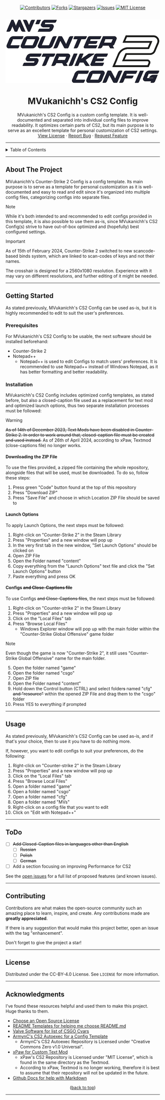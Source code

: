 <center>

[![Contributors][contributors-shield]][contributors-url]
[![Forks][forks-shield]][forks-url]
[![Stargazers][stars-shield]][stars-url]
[![Issues][issues-shield]][issues-url]
[![MIT License][license-shield]][license-url]

</center>

<!-- PROJECT LOGO -->
<br />
<div align="center">
  <a href="https://github.com/MVukanichh/MVsCS2Config">
    <img src="../assets/images/logo_cs2_v2.png" alt="Logo">
  </a>

  <h1 align="center">MVukanichh's CS2 Config</h1>
  <p align="center">
  MVukanichh's CS2 Config is a custom config template. It is well-documented and separated into individual config files to improve readability. It optimizes certain parts of CS2, but its main purpose is to serve as an excellent template for personal customization of CS2 settings.
    <br />
    <a href="../LICENSE">View License</a>
    ·
    <a href="https://github.com/MVukanichh/MVsCS2Config/issues">Report Bug</a>
    ·
    <a href="https://github.com/MVukanichh/MVsCS2Config/issues">Request Feature</a>
  </p>
</div>
<!-- PROJECT LOGO -->

---

<!-- TABLE OF CONTENTS -->
<details>
  <summary>Table of Contents</summary>
  <ol>
    <li>
      <a href="#about-the-project">About The Project</a>
    </li>
    <li>
      <a href="#getting-started">Getting Started</a>
      <ul>
        <li><a href="#prerequisites">Prerequisites</a></li>
        <li><a href="#installation">Installation</a></li>
      </ul>
    </li>
    <li><a href="#usage">Usage</a></li>
    <li><a href="#roadmap">Roadmap</a></li>
    <li><a href="#contributing">Contributing</a></li>
    <li><a href="#license">License</a></li>
    <li><a href="#acknowledgments">Acknowledgments</a></li>
  </ol>
</details>

---

<!-- ABOUT THE PROJECT -->
## About The Project

MVukanichh's Counter-Strike 2 Config is a config template. Its main purpose is to serve as a template for personal customization as it is well-documented and easy to read and edit since it's organized into multiple config files, categorizing configs into separate files.

> [!NOTE]  
> While it's both intended to and recommended to edit configs provided in this template, it is also possible to use them as-is, since MVukanichh's CS2 Config(s) strive to have out-of-box optimized and (hopefully) best configured settings.

> [!IMPORTANT]
> As of 15th of February 2024, Counter-Strike 2 switched to new scancode-based binds system, which are linked to scan-codes of keys and not their names.
> 
> The crosshair is designed for a 2560x1080 resolution. Experience with it may vary on different resolutions, and further editing of it might be needed.

---

<!-- GETTING STARTED -->
## Getting Started

As stated previously, MVukanichh's CS2 Config can be used as-is, but it is highly recommended to edit to suit the user's preferences.

### Prerequisites

For MVukanichh's CS2 Config to be usable, the next software should be installed beforehand:

- Counter-Strike 2
- Notepad++
	- Notepad++ is used to edit Configs to match users' preferences. It is recommended to use Notepad++ instead of Windows Notepad, as it has better formatting and better readability.

### Installation

MVukanichh's CS2 Config includes optimized config templates, as stated before, but also a closed-caption file used as a replacement for text mod and optimized launch options, thus two separate installation processes must be followed:

> [!WARNING]
> ~~As of 14th of December 2023, Text Mods have been disabled in Counter-Strike 2. In order to work around that, closed-caption file must be created and used instead.~~ As of 26th of April 2024, according to xPaw, Textmod (close-captions file) no longer works.

#### Downloading the ZIP File 

To use the files provided, a zipped file containing the whole repository, alongside files that will be used, must be downloaded. To do so, follow these steps:

1. Press green "Code" button found at the top of this repository
2. Press "Download ZIP"
3. Press "Save File" and choose in which Location ZIP File should be saved to

#### Launch Options

To apply Launch Options, the next steps must be followed:

1. Right-click on "Counter-Strike 2" in the Steam Library
2. Press "Properties" and a new window will pop up
3. In the very first tab in the new window, "Set Launch Options" should be clicked on
4. Open ZIP File
5. Open the Folder named "content"
4. Copy everything from the "Launch Options" text file and click the "Set Launch Options" button
5. Paste everything and press OK

#### Configs ~~and Close-Captions file~~


To use Configs ~~and Close-Captions files~~, the next steps must be followed:

1. Right-click on "Counter-strike 2" in the Steam Library
2. Press "Properties" and a new window will pop up
3. Click on the "Local Files" tab
4. Press "Browse Local Files"
	- Windows Explorer window will pop up with the main folder within the "Counter-Strike Global Offensive" game folder

> [!NOTE]  
> Even though the game is now "Counter-Strike 2", it still uses "Counter-Strike Global Offensive" name for the main folder. 

5. Open the folder named "game"
6. Open the folder named "csgo"
7. Open ZIP file 
8. Open the Folder named "content"
9. Hold down the Control button (CTRL) and select folder~~s~~ named "cfg" ~~and "resource"~~ within the opened ZIP File and drag them to the "csgo" folder
10. Press YES to everything if prompted

---

<!-- USAGE -->
## Usage

As stated previously, MVukanichh's CS2 Config can be used as-is, and if that's your choice, then to use it you have to do nothing more.

If, however, you want to edit configs to suit your preferences, do the following:

1. Right-click on "Counter-strike 2" in the Steam Library
2. Press "Properties" and a new window will pop up
3. Click on the "Local Files" tab
4. Press "Browse Local Files"
5. Open a folder named "game"
6. Open a folder named "csgo"
7. Open a folder named "cfg"
8. Open a folder named "MVs"
9. Right-click on a config file that you want to edit
10. Click on "Edit with Notepad++"

---

<!-- ToDO -->
## ToDo

- [ ] ~~Add Closed-Caption files in languages other than English~~
	- [ ] ~~Russian~~
	- [ ] ~~Polish~~
	- [ ] ~~German~~
- [ ] Add a section focusing on improving Performance for CS2

See the [open issues](https://github.com/MVukanichh/MVsCS2Config/issues) for a full list of proposed features (and known issues).

---

<!-- CONTRIBUTING -->
## Contributing

Contributions are what makes the open-source community such an amazing place to learn, inspire, and create. Any contributions made are **greatly appreciated**.

If there is any suggestion that would make this project better, open an issue with the tag "enhancement".

Don't forget to give the project a star! 

---

<!-- LICENSE -->
## License

Distributed under the CC-BY-4.0 License. See ``LICENSE`` for more information.

---

<!-- ACKNOWLEDGMENTS -->
## Acknowledgments

I've found these resources helpful and used them to make this project. Huge thanks to them.

* [Choose an Open Source License](https://choosealicense.com)
* [README Templates for helping me choose README.md](https://www.readme-templates.com/)
* [Valve Software for list of CSGO Cvars](https://developer.valvesoftware.com/wiki/List_of_CS:GO_Cvars)
* [ArmynC's CS2 Autoexec for a Config Template](https://github.com/ArmynC/ArminC-AutoExec)
  * ArmynC's CS2 Autoexec Repository is Licensed under "Creative Commons Zero v1.0 Universal".
* [xPaw for Custom Text Mod](https://github.com/xPaw/CS2)
  * xPaw's CS2 Repository is Licensed under "MIT License", which is found in the same directory as the Textmod.
  * According to xPaw, Textmod is no longer working, therefore it is best to assume that their repository will not be updated in the future.
* [Github Docs for help with Markdown](https://docs.github.com/en/get-started/writing-on-github)

<p align="center">(<a href="#about-the-project">back to top</a>)</p>

---

[contributors-shield]: https://img.shields.io/github/contributors/MVukanichh/MVsCS2Config.svg?style=for-the-badge
[contributors-url]: https://github.com/MVukanichh/MVsCS2Config/graphs/contributors
[forks-shield]: https://img.shields.io/github/forks/MVukanichh/MVsCS2Config.svg?style=for-the-badge
[forks-url]: https://github.com/MVukanichh/MVsCS2Config/network/members
[stars-shield]: https://img.shields.io/github/stars/MVukanichh/MVsCS2Config.svg?style=for-the-badge
[stars-url]: https://github.com/MVukanichh/MVsCS2Config/stargazers
[issues-shield]: https://img.shields.io/github/issues/MVukanichh/MVsCS2Config.svg?style=for-the-badge
[issues-url]: https://github.com/MVukanichh/MVsCS2Config/issues
[license-shield]: https://img.shields.io/github/license/MVukanichh/MVsCS2Config.svg?style=for-the-badge
[license-url]: https://github.com/MVukanichh/MVsCS2Config/blob/master/LICENSE.txt